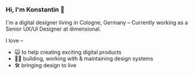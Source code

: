 ### Hi, I'm Konstantin 👋

I'm a digital designer living in Cologne, Germany – Currently working as a Senior UX/UI Designer at dimensional.

I love –
- 🙀 to help creating exciting digital products
- 💅🏻 building, working with & maintaining design systems
- 🛠️ bringing design to live

<!--
**konstantinsaller/konstantinsaller** is a ✨ _special_ ✨ repository because its `README.md` (this file) appears on your GitHub profile.

Here are some ideas to get you started:

- 🔭 I’m currently working on ...
- 🌱 I’m currently learning ...
- 👯 I’m looking to collaborate on ...
- 🤔 I’m looking for help with ...
- 💬 Ask me about ...
- 📫 How to reach me: ...
- 😄 Pronouns: ...
- ⚡ Fun fact: ...
-->
